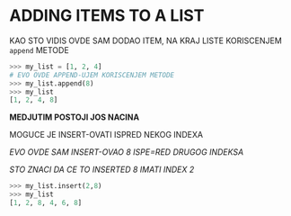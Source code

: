 # ADDING ITEMS TO A LIST

KAO STO VIDIS OVDE SAM DODAO ITEM, NA KRAJ LISTE KORISCENJEM `append` METODE

```py
>>> my_list = [1, 2, 4]
# EVO OVDE APPEND-UJEM KORISCENJEM METODE
>>> my_list.append(8)
>>> my_list
[1, 2, 4, 8]

```

**MEDJUTIM POSTOJI JOS NACINA**

MOGUCE JE INSERT-OVATI ISPRED NEKOG INDEXA

*EVO OVDE SAM INSERT-OVAO 8 ISPE=RED DRUGOG INDEKSA*

*STO ZNACI DA CE TO INSERTED 8 IMATI INDEX 2*

```py
>>> my_list.insert(2,8)
>>> my_list
[1, 2, 8, 4, 6, 8]
```
